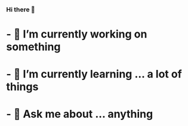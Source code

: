 ### Hi there 👋

# - 🔭 I’m currently working on something
# - 🌱 I’m currently learning ... a lot of things
# - 💬 Ask me about ... anything
